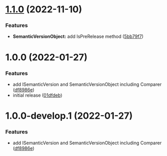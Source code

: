 # [1.1.0](https://github.com/droidsolutions/semantic-version/compare/v1.0.0...v1.1.0) (2022-11-10)


### Features

* **SemanticVersionObject:** add IsPreRelease method ([5bb79f7](https://github.com/droidsolutions/semantic-version/commit/5bb79f7eb206aa00e61530db7e0c9bba2a5afe22))

# 1.0.0 (2022-01-27)


### Features

* add ISemanticVersion and SemanticVersionObject including Comparer ([df8986e](https://github.com/droidsolutions/semantic-version/commit/df8986e91be001acf076054863bb01f510a98b90))
* initial release ([01dfdeb](https://github.com/droidsolutions/semantic-version/commit/01dfdebc709c5241248ba4ef40c39bad18cafcb9))

# 1.0.0-develop.1 (2022-01-27)


### Features

* add ISemanticVersion and SemanticVersionObject including Comparer ([df8986e](https://github.com/droidsolutions/semantic-version/commit/df8986e91be001acf076054863bb01f510a98b90))
